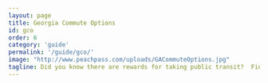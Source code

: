 ```yaml
---
layout: page
title: Georgia Commute Options
id: gco
order: 6
category: 'guide'
permalink: '/guide/gco/'
image: "http://www.peachpass.com/uploads/GACommuteOptions.jpg"
tagline: Did you know there are rewards for taking public transit?  Find out more about how Georgia Commute Options can pad your pocketbook.
---
```

